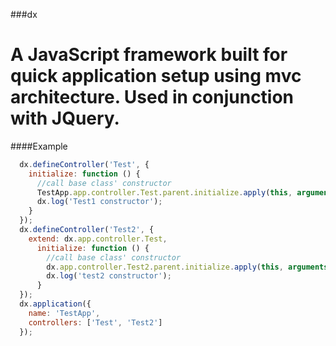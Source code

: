 ###dx

A JavaScript framework built for quick application setup  using mvc architecture.
Used in conjunction with JQuery.
==

####Example
```javascript
  dx.defineController('Test', {
    initialize: function () {
      //call base class' constructor
      TestApp.app.controller.Test.parent.initialize.apply(this, arguments);
      dx.log('Test1 constructor');
    }
  });
  dx.defineController('Test2', {
    extend: dx.app.controller.Test,
      initialize: function () {
        //call base class' constructor
        dx.app.controller.Test2.parent.initialize.apply(this, arguments);
        dx.log('test2 constructor');
      }
  });
  dx.application({
    name: 'TestApp',
    controllers: ['Test', 'Test2']
  });
